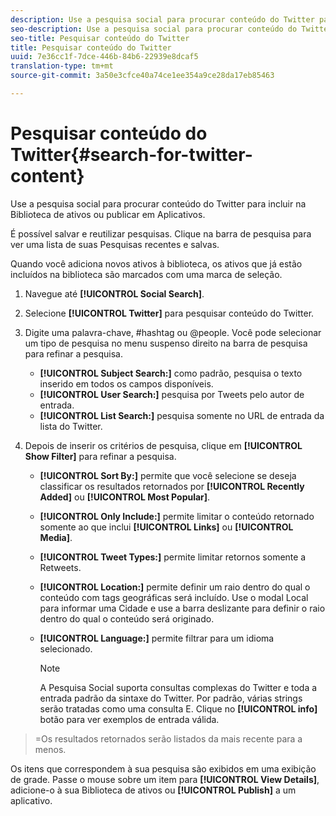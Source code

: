 ```yaml
---
description: Use a pesquisa social para procurar conteúdo do Twitter para incluir na Biblioteca de ativos ou publicar em Aplicativos.
seo-description: Use a pesquisa social para procurar conteúdo do Twitter para incluir na Biblioteca de ativos ou publicar em Aplicativos.
seo-title: Pesquisar conteúdo do Twitter
title: Pesquisar conteúdo do Twitter
uuid: 7e36cc1f-7dce-446b-84b6-22939e8dcaf5
translation-type: tm+mt
source-git-commit: 3a50e3cfce40a74ce1ee354a9ce28da17eb85463

---
```



# Pesquisar conteúdo do Twitter{#search-for-twitter-content}

Use a pesquisa social para procurar conteúdo do Twitter para incluir na Biblioteca de ativos ou publicar em Aplicativos.

É possível salvar e reutilizar pesquisas. Clique na barra de pesquisa para ver uma lista de suas Pesquisas recentes e salvas.

Quando você adiciona novos ativos à biblioteca, os ativos que já estão incluídos na biblioteca são marcados com uma marca de seleção.

1. Navegue até **[!UICONTROL Social Search]**.
1. Selecione **[!UICONTROL Twitter]** para pesquisar conteúdo do Twitter.
1. Digite uma palavra-chave, #hashtag ou @people. Você pode selecionar um tipo de pesquisa no menu suspenso direito na barra de pesquisa para refinar a pesquisa.

   * **[!UICONTROL Subject Search:]** como padrão, pesquisa o texto inserido em todos os campos disponíveis.
   * **[!UICONTROL User Search:]** pesquisa por Tweets pelo autor de entrada.
   * **[!UICONTROL List Search:]** pesquisa somente no URL de entrada da lista do Twitter.

1. Depois de inserir os critérios de pesquisa, clique em **[!UICONTROL Show Filter]** para refinar a pesquisa.

   * **[!UICONTROL Sort By:]** permite que você selecione se deseja classificar os resultados retornados por **[!UICONTROL Recently Added]** ou **[!UICONTROL Most Popular]**.

   * **[!UICONTROL Only Include:]** permite limitar o conteúdo retornado somente ao que inclui **[!UICONTROL Links]** ou **[!UICONTROL Media]**.

   * **[!UICONTROL Tweet Types:]** permite limitar retornos somente a Retweets.
   * **[!UICONTROL Location:]** permite definir um raio dentro do qual o conteúdo com tags geográficas será incluído. Use o modal Local para informar uma Cidade e use a barra deslizante para definir o raio dentro do qual o conteúdo será originado.
   * **[!UICONTROL Language:]** permite filtrar para um idioma selecionado.

      >[!NOTE]
      >
      >A Pesquisa Social suporta consultas complexas do Twitter e toda a entrada padrão da sintaxe do Twitter. Por padrão, várias strings serão tratadas como uma consulta E. Clique no **[!UICONTROL info]** botão para ver exemplos de entrada válida.

>=Os resultados retornados serão listados da mais recente para a menos.

Os itens que correspondem à sua pesquisa são exibidos em uma exibição de grade. Passe o mouse sobre um item para **[!UICONTROL View Details]**, adicione-o à sua Biblioteca de ativos ou **[!UICONTROL Publish]** a um aplicativo.